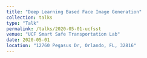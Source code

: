 ```yaml
---
title: "Deep Learning Based Face Image Generation"
collection: talks
type: "Talk"
permalink: /talks/2020-05-01-ucfsst
venue: "UCF Smart Safe Transportation Lab"
date: 2020-05-01
location: "12760 Pegasus Dr, Orlando, FL, 32816"
---
```


<!-- This is a description of your talk, which is a markdown files that can be all markdown-ified like any other post. Yay markdown! -->
